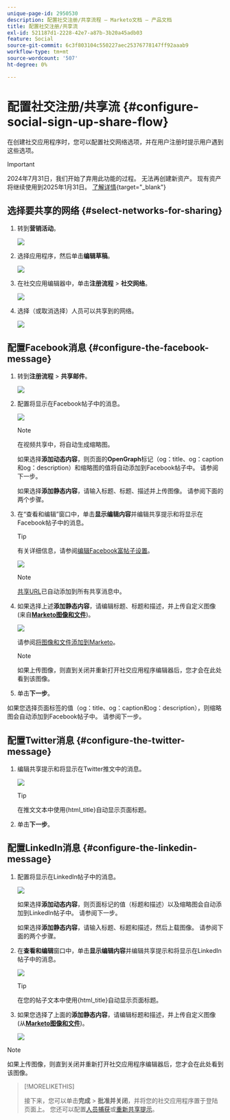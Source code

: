 ```yaml
---
unique-page-id: 2950530
description: 配置社交注册/共享流程 — Marketo文档 — 产品文档
title: 配置社交注册/共享流
exl-id: 521187d1-2228-42e7-a87b-3b20a45adb03
feature: Social
source-git-commit: 6c3f803104c550227aec25376778147ff92aaab9
workflow-type: tm+mt
source-wordcount: '507'
ht-degree: 0%

---
```


# 配置社交注册/共享流 {#configure-social-sign-up-share-flow}

在创建社交应用程序时，您可以配置社交网络选项，并在用户注册时提示用户遇到这些选项。

>[!IMPORTANT]
>
>2024年7月31日，我们开始了弃用此功能的过程。 无法再创建新资产。 现有资产将继续使用到2025年1月31日。 [了解详情](https://nation.marketo.com/t5/employee-blogs/marketo-engage-social-features-deprecation/ba-p/351977){target="_blank"}

## 选择要共享的网络 {#select-networks-for-sharing}

1. 转到&#x200B;**营销活动**。

   ![](assets/ma-1.png)

1. 选择应用程序，然后单击&#x200B;**编辑草稿**。

   ![](assets/image2014-9-22-13-3a57-3a43.png)

1. 在社交应用编辑器中，单击&#x200B;**注册流程** > **社交网络**。

   ![](assets/three.png)

1. 选择（或取消选择）人员可以共享到的网络。

   ![](assets/four.png)

## 配置Facebook消息 {#configure-the-facebook-message}

1. 转到&#x200B;**注册流程** > **共享邮件**。

   ![](assets/five.png)

1. 配置将显示在Facebook帖子中的消息。

   ![](assets/image2014-9-22-13-3a58-3a54.png)

   >[!NOTE]
   >
   >在视频共享中，将自动生成缩略图。

   如果选择&#x200B;**添加动态内容**，则页面的&#x200B;**OpenGraph**&#x200B;标记（og：title、og：caption和og：description）和缩略图的值将自动添加到Facebook帖子中。 请参阅下一步。

   如果选择&#x200B;**添加静态内容**，请输入标题、标题、描述并上传图像。 请参阅下面的两个步骤。

1. 在“查看和编辑”窗口中，单击&#x200B;**显示编辑内容**&#x200B;并编辑共享提示和将显示在Facebook帖子中的消息。

   >[!TIP]
   >
   >有关详细信息，请参阅[编辑Facebook富帖子设置](/help/marketo/product-docs/demand-generation/facebook/edit-facebook-rich-post-settings.md)。

   ![](assets/image2014-9-22-13-3a59-3a57.png)

   >[!NOTE]
   >
   >[共享URL](/help/marketo/product-docs/demand-generation/social/social-functions/choose-the-share-url-for-a-social-app.md)已自动添加到所有共享消息中。

1. 如果选择上述&#x200B;**添加静态内容**，请编辑标题、标题和描述，并上传自定义图像(来自&#x200B;[**Marketo图像和文件**](/help/marketo/product-docs/demand-generation/images-and-files/add-images-and-files-to-marketo.md))。

   ![](assets/image2014-9-22-14-3a1-3a11.png)

   请参阅[将图像和文件添加到Marketo](/help/marketo/product-docs/demand-generation/images-and-files/add-images-and-files-to-marketo.md)。

   >[!NOTE]
   >
   >如果上传图像，则直到关闭并重新打开社交应用程序编辑器后，您才会在此处看到该图像。

1. 单击&#x200B;**下一步**。

如果您选择页面标签的值（og：title、og：caption和og：description），则缩略图会自动添加到Facebook帖子中。 请参阅下一步。

## 配置Twitter消息 {#configure-the-twitter-message}

1. 编辑共享提示和将显示在Twitter推文中的消息。

   ![](assets/image2014-9-22-14-3a2-3a31.png)

   >[!TIP]
   >
   >在推文文本中使用{html_title}自动显示页面标题。

1. 单击&#x200B;**下一步**。

## 配置LinkedIn消息 {#configure-the-linkedin-message}

1. 配置将显示在LinkedIn帖子中的消息。

   ![](assets/image2014-9-22-14-3a3-3a8.png)

   如果选择&#x200B;**添加动态内容**，则页面标记的值（标题和描述）以及缩略图会自动添加到LinkedIn帖子中。 请参阅下一步。

   如果选择&#x200B;**添加静态内容**，请输入标题、标题和描述，然后上载图像。 请参阅下面的两个步骤。

1. 在&#x200B;**查看和编辑**&#x200B;窗口中，单击&#x200B;**显示编辑内容**&#x200B;并编辑共享提示和将显示在LinkedIn帖子中的消息。

   ![](assets/image2014-9-22-14-3a4-3a6.png)

   >[!TIP]
   >
   >在您的帖子文本中使用{html_title}自动显示页面标题。

1. 如果您选择了上面的&#x200B;**添加静态内容**，请编辑标题和描述，并上传自定义图像(从&#x200B;[**Marketo图像和文件**](/help/marketo/product-docs/demand-generation/images-and-files/add-images-and-files-to-marketo.md))。

   ![](assets/image2014-9-22-13-3a55-3a17.png)

>[!NOTE]
>
>如果上传图像，则直到关闭并重新打开社交应用程序编辑器后，您才会在此处看到该图像。

>[!MORELIKETHIS]
>
>接下来，您可以单击&#x200B;**完成** > **批准并关闭**，并将您的社交应用程序置于登陆页面上。 您还可以配置[人员捕获](/help/marketo/product-docs/demand-generation/social/configuring-social-actions/configure-person-capture-for-a-social-app.md)或[重新共享提示](/help/marketo/product-docs/demand-generation/social/configuring-social-actions/configure-re-share-email-and-prompt-for-a-social-app.md)。
